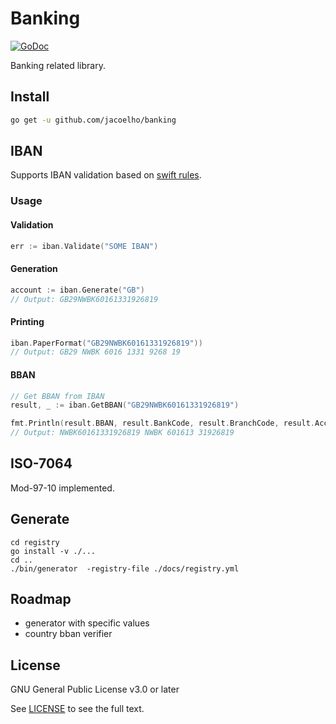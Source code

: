 # Banking

[![GoDoc](https://godoc.org/github.com/jacoelho/banking?status.svg)](https://pkg.go.dev/github.com/jacoelho/banking?tab=overview)

Banking related library.

## Install

```bash
go get -u github.com/jacoelho/banking
```

## IBAN

Supports IBAN validation based on [swift rules](https://www.swift.com/sites/default/files/resources/iban_registry.txt).

### Usage

#### Validation
```go
err := iban.Validate("SOME IBAN")
```

#### Generation
```go
account := iban.Generate("GB")
// Output: GB29NWBK60161331926819
```

#### Printing
```go
iban.PaperFormat("GB29NWBK60161331926819"))
// Output: GB29 NWBK 6016 1331 9268 19
```

#### BBAN

```go
// Get BBAN from IBAN
result, _ := iban.GetBBAN("GB29NWBK60161331926819")

fmt.Println(result.BBAN, result.BankCode, result.BranchCode, result.AccountNumber)
// Output: NWBK60161331926819 NWBK 601613 31926819
```

## ISO-7064

Mod-97-10 implemented.

## Generate

```
cd registry
go install -v ./...
cd ..
./bin/generator  -registry-file ./docs/registry.yml
```

## Roadmap

* generator with specific values
* country bban verifier

## License

GNU General Public License v3.0 or later

See [LICENSE](LICENSE) to see the full text.
